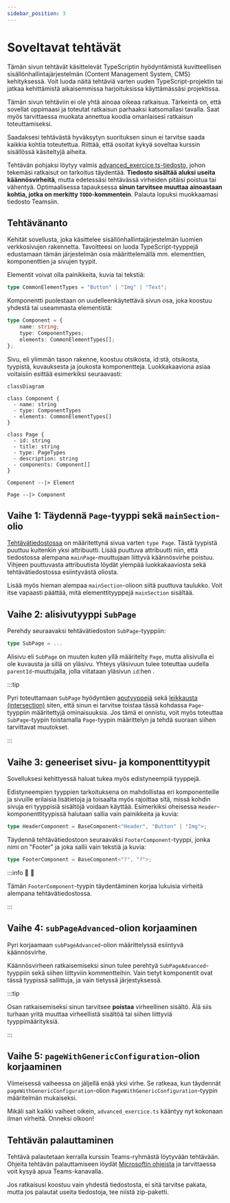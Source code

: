 ```yaml
---
sidebar_position: 3
---
```


# Soveltavat tehtävät

Tämän sivun tehtävät käsittelevät TypeScriptin hyödyntämistä kuvitteellisen sisällönhallintajärjestelmän (Content Management System, CMS) kehityksessä. Voit luoda näitä tehtäviä varten uuden TypeScript-projektin tai jatkaa kehittämistä aikaisemmissa harjoituksissa käyttämässäsi projektissa.

Tämän sivun tehtäviin ei ole yhtä ainoaa oikeaa ratkaisua. Tärkeintä on, että sovellat oppimaasi ja toteutat ratkaisun parhaaksi katsomallasi tavalla. Saat myös tarvittaessa muokata annettua koodia omanlaisesi ratkaisun toteuttamiseksi.

Saadaksesi tehtävästä hyväksytyn suorituksen sinun ei tarvitse saada kaikkia kohtia toteutettua. Riittää, että osoitat kykyä soveltaa kurssin sisällössä käsiteltyjä aiheita.

Tehtävän pohjaksi löytyy valmis [advanced_exercice.ts-tiedosto](https://raw.githubusercontent.com/typescript-ohjelmointi/typescript-ohjelmointi.github.io/main/docs/harjoitukset/advanced_exercice.ts), johon tekemäsi ratkaisut on tarkoitus täydentää. **Tiedosto sisältää aluksi useita käännösvirheitä**, mutta edetessäsi tehtävässä virheiden pitäisi poistua tai vähentyä. Optimaalisessa tapauksessa **sinun tarvitsee muuttaa ainoastaan kohtia, jotka on merkitty `TODO`-kommentein**. Palauta lopuksi muokkaamasi tiedosto Teamsiin.


## Tehtävänanto

Kehität sovellusta, joka käsittelee sisällönhallintajärjestelmän luomien verkkosivujen rakennetta. Tavoitteesi on luoda TypeScript-tyyppejä edustamaan tämän järjestelmän osia määrittelemällä mm. elementtien, komponenttien ja sivujen tyypit.

Elementit voivat olla painikkeita, kuvia tai tekstiä:

```ts
type CommonElementTypes = "Button" | "Img" | "Text";
```

Komponentti puolestaan on uudelleenkäytettävä sivun osa, joka koostuu yhdestä tai useammasta elementistä:

```ts
type Component = {
    name: string;
    type: ComponentTypes;
    elements: CommonElementTypes[];
};
```

Sivu, eli ylimmän tason rakenne, koostuu otsikosta, id:stä,  otsikosta, tyypistä, kuvauksesta ja joukosta komponentteja. Luokkakaaviona asiaa voitaisiin esittää esimerkiksi seuraavasti:

```mermaid
classDiagram

class Component {
  - name: string
  - type: ComponentTypes
  - elements: CommonElementTypes[]
}

class Page {
  - id: string
  - title: string
  - type: PageTypes
  - description: string
  - components: Component[]
}

Component --|> Element

Page --|> Component
```


## Vaihe 1: Täydennä `Page`-tyyppi sekä `mainSection`-olio

[Tehtävätiedostossa](https://raw.githubusercontent.com/typescript-ohjelmointi/typescript-ohjelmointi.github.io/main/docs/harjoitukset/advanced_exercice.ts) on määritettynä sivua varten `type Page`. Tästä tyypistä puuttuu kuitenkin yksi attribuutti. Lisää puuttuva attribuutti niin, että tiedostossa alempana `mainPage`-muuttujaan liittyvä käännösvirhe poistuu. Vihjeen puuttuvasta attribuutista löydät ylempää luokkakaaviosta sekä tehtävätiedostossa esiintyvästä oliosta.

Lisää myös hieman alempaa `mainSection`-olioon siitä puuttuva taulukko. Voit itse vapaasti päättää, mitä elementtityyppejä `mainSection` sisältää.


## Vaihe 2: alisivutyyppi `SubPage`

Perehdy seuraavaksi tehtävätiedoston `SubPage`-tyyppiin:

```ts
type SubPage = ...
```

Alisivu eli `SubPage` on muuten kuten yllä määritelty `Page`, mutta alisivulla ei ole kuvausta ja sillä on yläsivu. Yhteys yläsivuun tulee toteuttaa uudella `parentId`-muuttujalla, jolla viitataan yläsivun `id`:hen .

:::tip

Pyri toteuttamaan `SubPage` hyödyntäen [aputyyppejä](../tyypit/08-utility-types.md) sekä [leikkausta (intersection)](../tyypit/05-unions-intersections.md) siten, että sinun ei tarvitse toistaa tässä kohdassa `Page`-tyyppiin määritettyjä ominaisuuksia. Jos tämä ei onnistu, voit myös toteuttaa `SubPage`-tyypin toistamalla `Page`-tyypin määrittelyn ja tehdä suoraan siihen tarvittavat muutokset.

:::

## Vaihe 3: geneeriset sivu- ja komponenttityypit

Sovelluksesi kehittyessä haluat tukea myös edistyneempiä tyyppejä.

Edistyneempien tyyppien tarkoituksena on mahdollistaa eri komponenteille ja sivuille erilaisia lisätietoja ja toisaalta myös rajoittaa sitä, missä kohdin sivuja eri tyyppisiä sisältöjä voidaan käyttää. Esimerkiksi oheisessa `Header`-komponenttityypissä halutaan sallia vain painikkeita ja kuvia:

```ts
type HeaderComponent = BaseComponent<"Header", "Button" | "Img">;
```

Täydennä tehtävätiedostoon seuraavaksi `FooterComponent`-tyyppi, jonka nimi on "Footer" ja joka sallii vain tekstiä ja kuvia:

```ts
type FooterComponent = BaseComponent<"?", "?">;
```

:::info 🎉 🥳

Tämän `FooterComponent`-tyypin täydentäminen korjaa lukuisia virheitä alempana tehtävätiedostossa.

:::

## Vaihe 4: `subPageAdvanced`-olion korjaaminen

Pyri korjaamaan `subPageAdvanced`-olion määrittelyssä esiintyvä käännösvirhe.

Käännösvirheen ratkaisemiseksi sinun tulee perehtyä `SubPageAdvanced`-tyyppiin sekä siihen liittyviin kommentteihin. Vain tietyt komponentit ovat tässä tyypissä sallittuja, ja vain tietyssä järjestyksessä.

:::tip

Osan ratkaisemiseksi sinun tarvitsee **poistaa** virheellinen sisältö. Älä siis turhaan yritä muuttaa virheellistä sisältöä tai siihen liittyviä tyyppimäärityksiä.

:::

## Vaihe 5: `pageWithGenericConfiguration`-olion korjaaminen

Viimeisessä vaiheessa on jäljellä enää yksi virhe. Se ratkeaa, kun täydennät `pageWithGenericConfiguration`-olion `PageWithGenericConfiguration`-tyypin määritelmän mukaiseksi.

Mikäli sait kaikki vaiheet oikein, `advanced_exercice.ts` kääntyy nyt kokonaan ilman virheitä. Onneksi olkoon!


## Tehtävän palauttaminen

Tehtävä palautetaan kerralla kurssin Teams-ryhmästä löytyvään tehtävään. Ohjeita tehtävän palauttamiseen löydät [Microsoftin ohjeista](https://support.microsoft.com/en-au/topic/turn-in-an-assignment-in-microsoft-teams-e25f383a-b747-4a0b-b6d5-a2845a52092b) ja tarvittaessa voit kysyä apua Teams-kanavalla.

Jos ratkaisusi koostuu vain yhdestä tiedostosta, ei sitä tarvitse pakata, mutta jos palautat useita tiedostoja, tee niistä zip-paketti.
